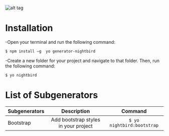 
![alt tag](https://i.imgsafe.org/7854535.png)

# Installation
-Open your terminal and run the following command:

  `$ npm install –g  yo generator-nightbird`

-Create a new folder for your project and navigate to that folder.
Then, run the following command:
	
`$ yo nightbird`

# List of Subgenerators

|     Subgenerators     |               Description               | Command         |
| --------------------- |:---------------------------------------:| :-----------------------:|
|       Bootstrap       |   Add bootstrap styles in your project  | `$ yo nightbird:bootstrap`|
